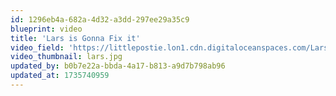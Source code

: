 ```yaml
---
id: 1296eb4a-682a-4d32-a3dd-297ee29a35c9
blueprint: video
title: 'Lars is Gonna Fix it'
video_field: 'https://littlepostie.lon1.cdn.digitaloceanspaces.com/Lars%20Is%20Gonna%20Fix%20It%20%20%20Go%20Jetters%20Songs%20%20%20CBeebies.mp4'
video_thumbnail: lars.jpg
updated_by: b0b7e22a-bbda-4a17-b813-a9d7b798ab96
updated_at: 1735740959
---
```

